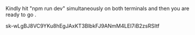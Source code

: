 Kindly hit "npm run dev" simultaneously on both terminals and then you are ready to go .

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
